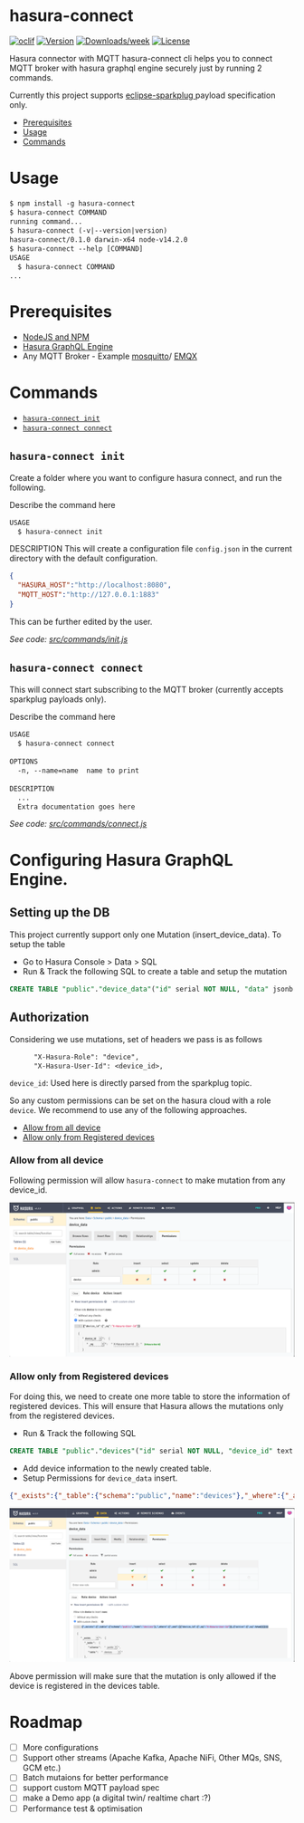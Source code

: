 hasura-connect
==============

[![oclif](https://img.shields.io/badge/cli-oclif-brightgreen.svg)](https://oclif.io)
[![Version](https://img.shields.io/npm/v/hasura-connect.svg)](https://npmjs.org/package/hasura-connect)
[![Downloads/week](https://img.shields.io/npm/dw/hasura-connect.svg)](https://npmjs.org/package/hasura-connect)
[![License](https://img.shields.io/npm/l/hasura-connect.svg)](https://github.com/soorajshankar/hasura-connect/blob/master/package.json)

Hasura connector with MQTT
hasura-connect cli helps you to connect MQTT broker with hasura graphql engine securely just by running 2 commands.

Currently this project supports [eclipse-sparkplug ](https://www.eclipse.org/tahu/spec/Sparkplug%20Topic%20Namespace%20and%20State%20ManagementV2.2-with%20appendix%20B%20format%20-%20Eclipse.pdf) payload specification only.


<!-- toc -->
* [Prerequisites](#Prerequisites)
* [Usage](#usage)
* [Commands](#commands)
<!-- tocstop -->
# Usage
<!-- usage -->
```sh-session
$ npm install -g hasura-connect
$ hasura-connect COMMAND
running command...
$ hasura-connect (-v|--version|version)
hasura-connect/0.1.0 darwin-x64 node-v14.2.0
$ hasura-connect --help [COMMAND]
USAGE
  $ hasura-connect COMMAND
...
```

# Prerequisites
* [NodeJS and NPM](https://nodejs.org/en/)
* [Hasura GraphQL Engine](hasura.io/)
* Any MQTT Broker - Example [mosquitto](https://mosquitto.org/)/ [EMQX](https://www.emqx.io/) 
<!-- usagestop -->
# Commands
<!-- commands -->
<!-- * [`hasura-connect help [COMMAND]`](#hasura-connect-help-command) -->
* [`hasura-connect init`](#hasura-connect-init)
* [`hasura-connect connect`](#hasura-connect-connect)

## `hasura-connect init`
Create a folder where you want to configure hasura connect, and run the following.

Describe the command here

```
USAGE
  $ hasura-connect init

```

DESCRIPTION
This will create a configuration file `config.json` in the current directory with the default configuration.
```json
{
  "HASURA_HOST":"http://localhost:8080",
  "MQTT_HOST":"http://127.0.0.1:1883"
}
```
This can be further edited by the user.

_See code: [src/commands/init.js](https://github.com/soorajshankar/hasura-connect/blob/v0.1.0/src/commands/init.js)_

## `hasura-connect connect`

This will connect start subscribing to the MQTT broker (currently accepts sparkplug payloads only).

Describe the command here

```
USAGE
  $ hasura-connect connect

OPTIONS
  -n, --name=name  name to print

DESCRIPTION
  ...
  Extra documentation goes here
```

_See code: [src/commands/connect.js](https://github.com/soorajshankar/hasura-connect/blob/v0.1.0/src/commands/connect.js)_

# Configuring Hasura GraphQL Engine.

## Setting up the DB

This project currently support only one Mutation (insert_device_data). 
To setup the table 
* Go to Hasura Console > Data > SQL 
* Run & Track the following SQL to create a table and setup the mutation

```sql
CREATE TABLE "public"."device_data"("id" serial NOT NULL, "data" jsonb NOT NULL, "timestamp" timestamptz NOT NULL, "device_id" text NOT NULL, PRIMARY KEY ("id") );
```

## Authorization
Considering we use mutations, set of headers we pass is as follows
```
      "X-Hasura-Role": "device",
      "X-Hasura-User-Id": <device_id>,
```
`device_id`: Used here is directly parsed from the sparkplug topic.

So any custom permissions can be set on the hasura cloud with a role `device`. We recommend to use any of the following approaches.
<!-- toc -->
* [Allow from all device](#Allow-from-all-device)
* [Allow only from Registered devices](#Allow-only-from-Registered-devices)
<!-- tocstop -->

### Allow from all device

Following permission will allow `hasura-connect` to make mutation from any device_id.

![Hasura GraphQL Permissions](assets/permission1.png)

### Allow only from Registered devices

For doing this, we need to create one more table to store the information of registered devices. This will ensure that Hasura allows the mutations only from the registered devices.
* Run & Track the following SQL 
```sql
CREATE TABLE "public"."devices"("id" serial NOT NULL, "device_id" text NOT NULL, "active" boolean NOT NULL DEFAULT true, PRIMARY KEY ("id") );
```

* Add device information to the newly created table.
* Setup Permissions for `device_data` insert.

```json
{"_exists":{"_table":{"schema":"public","name":"devices"},"_where":{"_and":[{"device_id":{"_eq":"X-Hasura-User-Id"}},{"active":{"_eq":true}}]}}}
```

![Hasura GraphQL Permissions](assets/permission2.png)

Above permission will make sure that the mutation is only allowed if the device is registered in the devices table.

<!-- ## `hasura-connect help [COMMAND]`

display help for hasura-connect

```
USAGE
  $ hasura-connect help [COMMAND]

ARGUMENTS
  COMMAND  command to show help for

OPTIONS
  --all  see all commands in CLI
```

_See code: [@oclif/plugin-help](https://github.com/oclif/plugin-help/blob/v3.1.0/src/commands/help.ts)_ -->

<!-- commandsstop -->

# Roadmap

- [ ] More configurations
- [ ] Support other streams (Apache Kafka, Apache NiFi, Other MQs, SNS, GCM etc.)
- [ ] Batch mutaions for better performance
- [ ] support custom MQTT payload spec
- [ ] make a Demo app (a digital twin/ realtime chart :?)
- [ ] Performance test & optimisation